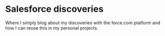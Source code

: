 Salesforce discoveries
======================

Where I simply blog about my discoveries with the force.com platform and how I
can reuse this in my personal projects.